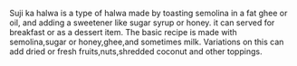 Suji ka halwa is a type of  halwa made by toasting semolina in a fat ghee or oil,
and adding a sweetener like sugar syrup or honey.
it can served for breakfast or as a dessert item.
The basic recipe is made with semolina,sugar or honey,ghee,and sometimes milk.
Variations on this can add dried or fresh fruits,nuts,shredded coconut and other toppings. 